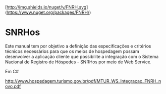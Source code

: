 [http://img.shields.io/nuget/v/FNRH.svg] (https://www.nuget.org/packages/FNRH/)

# SNRHos
Este manual tem por objetivo a definição das especificações e critérios técnicos necessários para que os meios de hospedagem possam desenvolver a aplicação cliente que possibilite a integração com o Sistema Nacional de Registro de Hóspedes - SNRHos por meio de Web Service. 

Em C#

http://www.hospedagem.turismo.gov.br/pdf/MTUR_WS_Integracao_FNRH_novo.pdf
